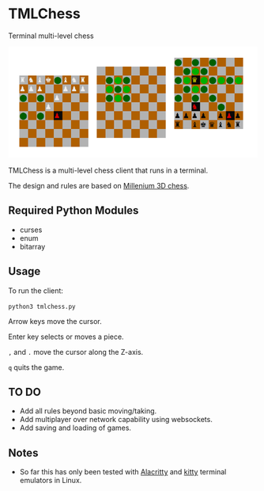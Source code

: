 # TMLChess
Terminal multi-level chess

![Alt text](image/tmlchess_example.png?raw=true "Example Game")

TMLChess is a multi-level chess client that runs in a terminal.

The design and rules are based on [Millenium 3D chess](https://en.wikipedia.org/wiki/Millennium_3D_chess).

## Required Python Modules
* curses
* enum
* bitarray

## Usage
To run the client:

`python3 tmlchess.py`

Arrow keys move the cursor.

Enter key selects or moves a piece.

`,` and `.` move the cursor along the Z-axis.

`q` quits the game.

## TO DO
* Add all rules beyond basic moving/taking.
* Add multiplayer over network capability using websockets.
* Add saving and loading of games.

## Notes
* So far this has only been tested with [Alacritty](https://github.com/alacritty/alacritty) and [kitty](https://github.com/kovidgoyal/kitty) terminal emulators in Linux.
